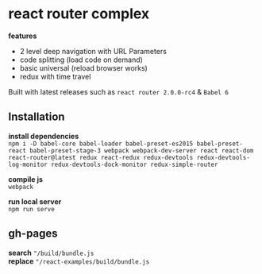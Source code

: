 # react router complex

**features**  
- 2 level deep navigation with URL Parameters
- code splitting (load code on demand)
- basic universal (reload browser works)
- redux with time travel

Built with latest releases such as `react router 2.0.0-rc4` & `Babel 6`


## Installation

**install dependencies**  
`npm i -D babel-core babel-loader babel-preset-es2015 babel-preset-react babel-preset-stage-3 webpack webpack-dev-server react react-dom react-router@latest redux react-redux redux-devtools redux-devtools-log-monitor redux-devtools-dock-monitor redux-simple-router`

**compile js**  
`webpack`

**run local server**  
`npm run serve`


## gh-pages

**search** `"/build/bundle.js`  
**replace** `"/react-examples/build/bundle.js`
